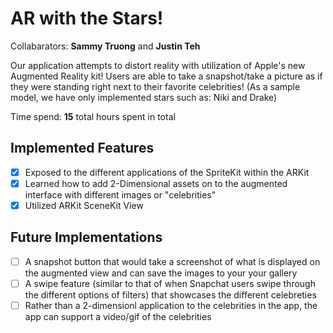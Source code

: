 # AR with the Stars!

Collabarators: **Sammy Truong** and **Justin Teh**

Our application attempts to distort reality with utilization of Apple's new Augmented Reality kit!
Users are able to take a snapshot/take a picture as if they were standing right next to their favorite celebrities!
(As a sample model, we have only implemented stars such as: Niki and Drake)

Time spend: **15** total hours spent in total

## Implemented Features

- [x] Exposed to the different applications of the SpriteKit within the ARKit
- [x] Learned how to add 2-Dimensional assets on to the augmented interface with different images or "celebrities"
- [x] Utilized ARKit SceneKit View 

## Future Implementations

- [ ] A snapshot button that would take a screenshot of what is displayed on the augmented view and can save the images to your your gallery
- [ ] A swipe feature (similar to that of when Snapchat users swipe through the different options of filters) that showcases the different celebreties
- [ ] Rather than a 2-dimensionl application to the celebrities in the app, the app can support a video/gif of the celebrities
